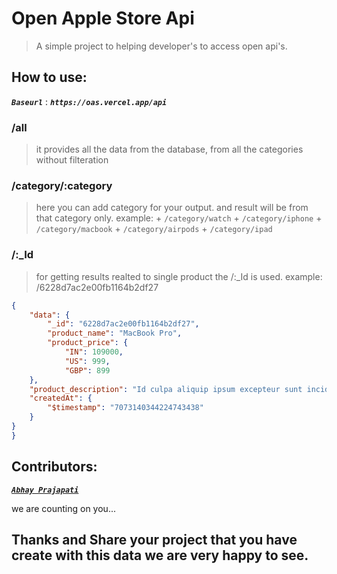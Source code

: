 # Open Apple Store Api
>  A simple project to helping developer's to access open api's.

## How to use:

***`Baseurl`*** : ***`https://oas.vercel.app/api`***

### /all
> it provides all the data from the database, from all the categories without filteration
### /category/:category
> here you can add category for your output. and result will be from that category only.
> example: + `/category/watch`
>          + `/category/iphone`
>          + `/category/macbook`
>          + `/category/airpods`
>          + `/category/ipad`

### /:_Id
> for getting results realted to single product the /:_Id is used.
> example: /6228d7ac2e00fb1164b2df27
```json
{
    "data": {
        "_id": "6228d7ac2e00fb1164b2df27",
        "product_name": "MacBook Pro",
        "product_price": {
            "IN": 109000,
            "US": 999,
            "GBP": 899
    },
    "product_description": "Id culpa aliquip ipsum excepteur sunt incididunt laboris magna incididunt nostrud.",
    "createdAt": {
        "$timestamp": "7073140344224743438"
    }
}
}
```


## Contributors:
***[`Abhay Prajapati`](https://twitter.com/AbhayPrajapati_')***



we are counting on you...

## Thanks and Share your project that you have create with this data we are very happy to see.

